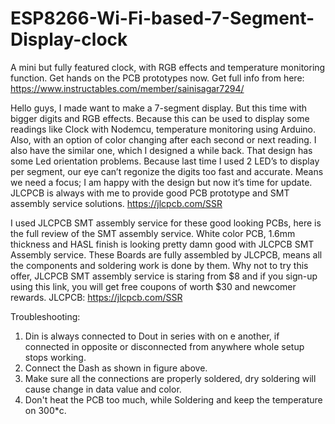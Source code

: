 # ESP8266-Wi-Fi-based-7-Segment-Display-clock
A mini but fully featured clock, with RGB effects and temperature monitoring function. Get hands on the PCB prototypes now.
Get full info from here: https://www.instructables.com/member/sainisagar7294/

Hello guys, I made want to make a 7-segment display. But this time with bigger digits and RGB effects. Because this can be used to display some readings like Clock with Nodemcu, temperature monitoring using Arduino. Also, with an option of color changing after each second or next reading. I also have the similar one, which I designed a while back. That design has some Led orientation problems.
Because last time I used 2 LED’s to display per segment, our eye can’t regonize the digits too fast and accurate. Means we need a focus; I am happy with the design but now it’s time for update. JLCPCB is always with me to provide good PCB prototype and SMT assembly service solutions. https://jlcpcb.com/SSR

I used JLCPCB SMT assembly service for these good looking PCBs, here is the full review of the SMT assembly service. White color PCB, 1.6mm thickness and HASL finish is looking pretty damn good with JLCPCB SMT Assembly service. These Boards are fully assembled by JLCPCB, means all the components and soldering work is done by them. Why not to try this offer, JLCPCB SMT assembly service is staring from $8 and if you sign-up using this link, you will get free coupons of worth $30 and newcomer rewards.
JLCPCB: https://jlcpcb.com/SSR

Troubleshooting:
1) Din is always connected to Dout in series with on e another, if connected in opposite or disconnected from anywhere whole setup stops working.
2) Connect the Dash as shown in figure above.
3) Make sure all the connections are properly soldered, dry soldering will cause change in data value and color.
4) Don't heat the PCB too much, while Soldering and keep the temperature on 300*c.
